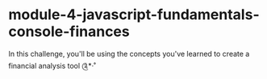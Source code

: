 # module-4-javascript-fundamentals-console-finances
In this challenge, you'll be using the concepts you've learned to create a financial analysis tool ༊*·˚
